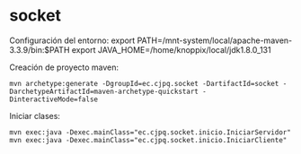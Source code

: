 # socket

Configuración del entorno:
	export PATH=/mnt-system/local/apache-maven-3.3.9/bin:$PATH
	export JAVA_HOME=/home/knoppix/local/jdk1.8.0_131

Creación de proyecto maven:

    mvn archetype:generate -DgroupId=ec.cjpq.socket -DartifactId=socket -DarchetypeArtifactId=maven-archetype-quickstart -DinteractiveMode=false

Iniciar clases:

    mvn exec:java -Dexec.mainClass="ec.cjpq.socket.inicio.IniciarServidor"
    mvn exec:java -Dexec.mainClass="ec.cjpq.socket.inicio.IniciarCliente"


